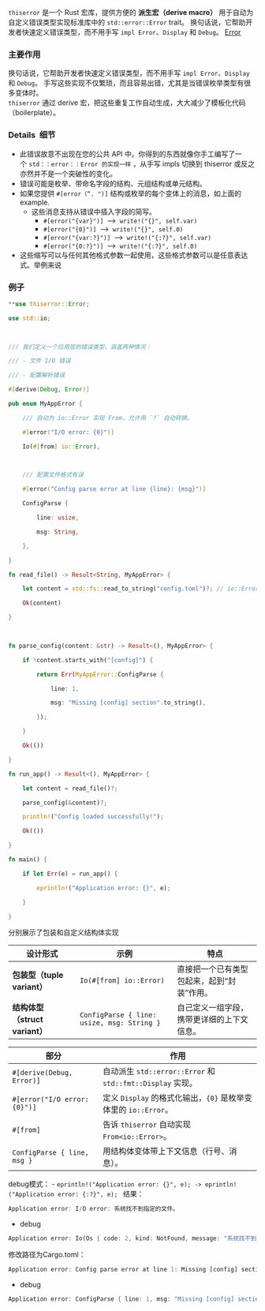 `thiserror` 是一个 Rust 宏库，提供方便的 **派生宏（derive macro）** 用于自动为自定义错误类型实现标准库中的 `std::error::Error` trait。
换句话说，它帮助开发者快速定义错误类型，而不用手写 `impl Error`、`Display` 和 `Debug`。
[Error](../../../../2%20进阶/2.8%20标准库/std/error/Error.md)
### 主要作用
换句话说，它帮助开发者快速定义错误类型，而不用手写 `impl Error`、`Display` 和 `Debug`。
手写这些实现不仅繁琐，而且容易出错，尤其是当错误枚举类型有很多变体时。  
`thiserror` 通过 derive 宏，把这些重复工作自动生成，大大减少了模板化代码（boilerplate）。
### Details  细节
- 此错误故意不出现在您的公共 API 中。你得到的东西就像你手工编写了一个 `std：：error：：Error 的实现一样` ，从手写 impls 切换到 thiserror 或反之亦然并不是一个突破性的变化。
- 错误可能是枚举、带命名字段的结构、元组结构或单元结构。
- 如果您提供 `#[error（“. ")]` 结构或枚举的每个变体上的消息，如上面的 example.
	- 这些消息支持从错误中插入字段的简写。
		- `#[error("{var}")]` ⟶ `write!("{}", self.var)`
		- `#[error("{0}")]` ⟶ `write!("{}", self.0)`
		- `#[error("{var:?}")]` ⟶ `write!("{:?}", self.var)`
		- `#[error("{0:?}")]` ⟶ `write!("{:?}", self.0)`
- 这些缩写可以与任何其他格式参数一起使用，这些格式参数可以是任意表达式。举例来说
### 例子
```rust
**use thiserror::Error;

use std::io;

  

/// 我们定义一个应用层的错误类型，涵盖两种情况：

/// - 文件 I/O 错误

/// - 配置解析错误

#[derive(Debug, Error)]

pub enum MyAppError {

    /// 自动为 io::Error 实现 From，允许用 `?` 自动转换。

    #[error("I/O error: {0}")]

    Io(#[from] io::Error),

  

    /// 配置文件格式有误

    #[error("Config parse error at line {line}: {msg}")]

    ConfigParse {

        line: usize,

        msg: String,

    },

}

fn read_file() -> Result<String, MyAppError> {

    let content = std::fs::read_to_string("config.toml")?; // io::Error → MyAppError::Io

    Ok(content)

}

  

fn parse_config(content: &str) -> Result<(), MyAppError> {

    if !content.starts_with("[config]") {

        return Err(MyAppError::ConfigParse {

            line: 1,

            msg: "Missing [config] section".to_string(),

        });

    }

    Ok(())

}

fn run_app() -> Result<(), MyAppError> {

    let content = read_file()?;

    parse_config(&content)?;

    println!("Config loaded successfully!");

    Ok(())

}

fn main() {

    if let Err(e) = run_app() {

        eprintln!("Application error: {}", e);

    }

}
```
分别展示了包装和自定义结构体实现

| 设计形式                     | 示例                                         | 特点                     |
| ------------------------ | ------------------------------------------ | ---------------------- |
| **包装型（tuple variant）**   | `Io(#[from] io::Error)`                    | 直接把一个已有类型包起来，起到“封装”作用。 |
| **结构体型（struct variant）** | `ConfigParse { line: usize, msg: String }` | 自己定义一组字段，携带更详细的上下文信息。  |

| 部分                           | 作用                                                 |
| ---------------------------- | -------------------------------------------------- |
| `#[derive(Debug, Error)]`    | 自动派生 `std::error::Error` 和 `std::fmt::Display` 实现。 |
| `#[error("I/O error: {0}")]` | 定义 `Display` 的格式化输出，`{0}` 是枚举变体里的 `io::Error`。     |
| `#[from]`                    | 告诉 `thiserror` 自动实现 `From<io::Error>`。             |
| `ConfigParse { line, msg }`  | 用结构体变体带上下文信息（行号、消息）。                               |
 debug模式：
	- `eprintln!("Application error: {}", e); -> eprintln!("Application error: {:?}", e); `
结果：
```rust
Application error: I/O error: 系统找不到指定的文件。
```

- debug
```rust
Application error: Io(Os { code: 2, kind: NotFound, message: "系统找不到指定的文件。" })
```
修改路径为Cargo.toml：
```rust
Application error: Config parse error at line 1: Missing [config] section
```
- debug
```rust
Application error: ConfigParse { line: 1, msg: "Missing [config] section" }
```




